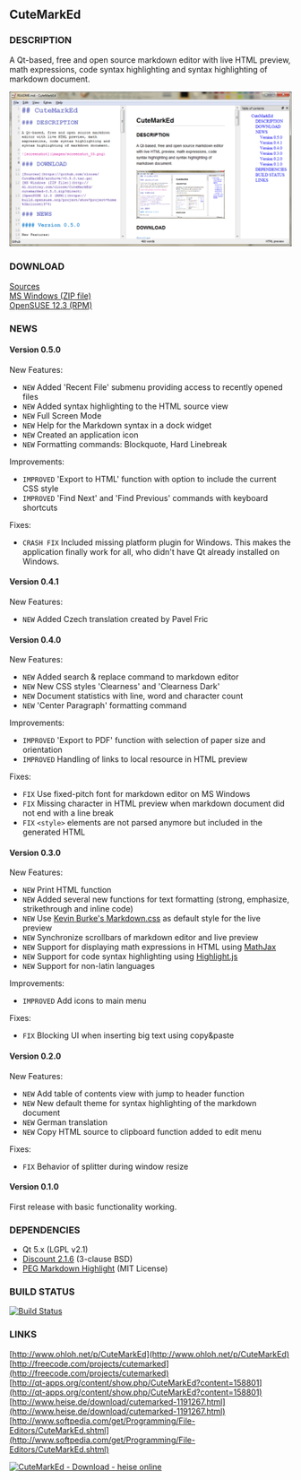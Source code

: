 ## CuteMarkEd

### DESCRIPTION

A Qt-based, free and open source markdown editor with live HTML preview, math expressions, code syntax highlighting and syntax highlighting of markdown document.

![screenshot](images/screenshot_05.png)

### DOWNLOAD

[Sources](https://github.com/cloose/CuteMarkEd/archive/v0.5.0.tar.gz)  
[MS Windows (ZIP file)](http://dl.bintray.com/cloose/CuteMarkEd/cutemarked-0.5.0.zip?direct)  
[OpenSUSE 12.3 (RPM)](https://build.opensuse.org/project/show?project=home%3Acloose1974)

### NEWS

#### Version 0.5.0

New Features:

* `NEW` Added 'Recent File' submenu providing access to recently opened files
* `NEW` Added syntax highlighting to the HTML source view
* `NEW` Full Screen Mode
* `NEW` Help for the Markdown syntax in a dock widget
* `NEW` Created an application icon
* `NEW` Formatting commands: Blockquote, Hard Linebreak

Improvements:

* `IMPROVED` 'Export to HTML' function with option to include the current CSS style
* `IMPROVED` 'Find Next' and 'Find Previous' commands with keyboard shortcuts

Fixes:

* `CRASH FIX` Included missing platform plugin for Windows. This makes the application finally work for all, who didn't have Qt already installed on Windows.


#### Version 0.4.1

New Features:

* `NEW` Added Czech translation created by Pavel Fric


#### Version 0.4.0

New Features:

* `NEW` Added search & replace command to markdown editor
* `NEW` New CSS styles 'Clearness' and 'Clearness Dark'
* `NEW` Document statistics with line, word and character count
* `NEW` 'Center Paragraph' formatting command

Improvements:

* `IMPROVED` 'Export to PDF' function with selection of paper size and orientation
* `IMPROVED` Handling of links to local resource in HTML preview

Fixes:

* `FIX` Use fixed-pitch font for markdown editor on MS Windows
* `FIX` Missing character in HTML preview when markdown document did not end with a line break
* `FIX` `<style>` elements are not parsed anymore but included in the generated HTML


#### Version 0.3.0

New Features:

* `NEW`  Print HTML function
* `NEW`  Added several new functions for text formatting (strong, emphasize, strikethrough and inline code)
* `NEW`  Use [Kevin Burke's Markdown.css](http://kevinburke.bitbucket.org/markdowncss/) as default style for the live preview
* `NEW`  Synchronize scrollbars of markdown editor and live preview
* `NEW` Support for displaying math expressions in HTML using [MathJax](http://www.mathjax.org/)
* `NEW` Support for code syntax highlighting using [Highlight.js](http://softwaremaniacs.org/soft/highlight/en/)
* `NEW` Support for non-latin languages

Improvements:

* `IMPROVED` Add icons to main menu

Fixes:

* `FIX`  Blocking UI when inserting big text using copy&paste


#### Version 0.2.0

New Features:

* `NEW`  Add table of contents view with jump to header function
* `NEW`  New default theme for syntax highlighting of the markdown document
* `NEW`  German translation
* `NEW`  Copy HTML source to clipboard function added to edit menu

Fixes:

* `FIX`  Behavior of splitter during window resize


#### Version 0.1.0

First release with basic functionality working.

### DEPENDENCIES

* Qt 5.x (LGPL v2.1)
* [Discount 2.1.6](http://www.pell.portland.or.us/~orc/Code/discount/) (3-clause BSD)
* [PEG Markdown Highlight](http://hasseg.org/peg-markdown-highlight/) (MIT License)

### BUILD STATUS

[![Build Status](https://travis-ci.org/cloose/CuteMarkEd.png)](https://travis-ci.org/cloose/CuteMarkEd)

### LINKS

[http://www.ohloh.net/p/CuteMarkEd](http://www.ohloh.net/p/CuteMarkEd)  
[http://freecode.com/projects/cutemarked](http://freecode.com/projects/cutemarked)  
[http://qt-apps.org/content/show.php/CuteMarkEd?content=158801](http://qt-apps.org/content/show.php/CuteMarkEd?content=158801)  
[http://www.heise.de/download/cutemarked-1191267.html](http://www.heise.de/download/cutemarked-1191267.html)  
[http://www.softpedia.com/get/Programming/File-Editors/CuteMarkEd.shtml](http://www.softpedia.com/get/Programming/File-Editors/CuteMarkEd.shtml)

[![CuteMarkEd - Download - heise online](http://www.heise.de/software/icons/download_logo1.png)](http://www.heise.de/download/cutemarked-1191267.html)